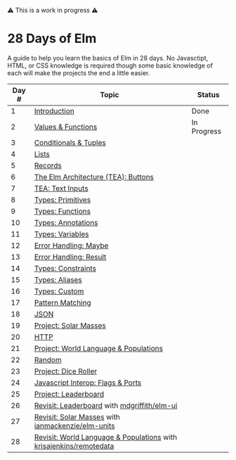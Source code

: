 ⚠️ This is a work in progress ⚠️

# 28 Days of Elm

A guide to help you learn the basics of Elm in 28 days. No Javasctipt, HTML, or CSS knowledge is required though some basic knowledge of each will make the projects the end a little easier.

| Day # | Topic                                                                                                                                                  | Status      |
| ----- | ------------------------------------------------------------------------------------------------------------------------------------------------------ | ----------- |
| 1     | [Introduction](./day_01)                                                                                                                               | Done        |
| 2     | [Values & Functions](./day_02)                                                                                                                         | In Progress |
| 3     | [Conditionals & Tuples](./day_03)                                                                                                                      |
| 4     | [Lists](./day_04)                                                                                                                                      |
| 5     | [Records](./day_05)                                                                                                                                    |
| 6     | [The Elm Architecture (TEA): Buttons](./day_06)                                                                                                        |
| 7     | [TEA: Text Inputs](./day_07)                                                                                                                           |
| 8     | [Types: Primitives](./day_08)                                                                                                                          |
| 9     | [Types: Functions](./day_09)                                                                                                                           |
| 10    | [Types: Annotations](./day_10)                                                                                                                         |
| 11    | [Types: Variables](./day_11)                                                                                                                           |
| 12    | [Error Handling: Maybe](./day_12)                                                                                                                      |
| 13    | [Error Handling: Result](./day_13)                                                                                                                     |
| 14    | [Types: Constraints](./day_14)                                                                                                                         |
| 15    | [Types: Aliases](./day_15)                                                                                                                             |
| 16    | [Types: Custom](./day_16)                                                                                                                              |
| 17    | [Pattern Matching](./day_17)                                                                                                                           |
| 18    | [JSON](.day_18)                                                                                                                                        |
| 19    | [Project: Solar Masses](./day_19)                                                                                                                      |
| 20    | [HTTP](./day_20)                                                                                                                                       |
| 21    | [Project: World Language & Populations](./day_21)                                                                                                      |
| 22    | [Random](./day_22)                                                                                                                                     |
| 23    | [Project: Dice Roller](./day_23)                                                                                                                       |
| 24    | [Javascript Interop: Flags & Ports](./day_24)                                                                                                          |
| 25    | [Project: Leaderboard](./day_25)                                                                                                                       |
| 26    | [Revisit: Leaderboard](./day_26) with [mdgriffith/elm-ui](https://package.elm-lang.org/packages/mdgriffith/elm-ui/latest/)                             |
| 27    | [Revisit: Solar Masses](./day_27) with [ianmackenzie/elm-units](https://package.elm-lang.org/packages/ianmackenzie/elm-units/latest/)                  |
| 28    | [Revisit: World Language & Populations](./day_28) with [krisajenkins/remotedata](https://package.elm-lang.org/packages/krisajenkins/remotedata/latest) |
